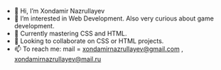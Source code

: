 - 👋 Hi, I’m Xondamir Nazrullayev
- 👀 I’m interested in Web Development. Also very curious about game development.
- 🌱 Currently mastering CSS and HTML.
- 💞️ Looking to collaborate on CSS or HTML projects.
- 📫 To reach me: mail = xondamirnazrullayev@gmail.com , xondamirnazrullayev@mail.ru

<!---
Xondamir-coder/Xondamir-coder is a ✨ special ✨ repository because its `README.md` (this file) appears on your GitHub profile.
You can click the Preview link to take a look at your changes.
--->
